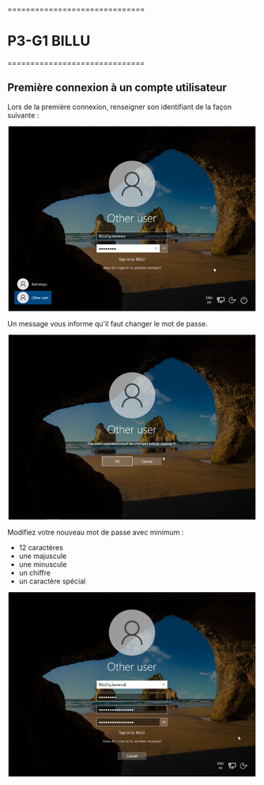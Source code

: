 ==============================

# P3-G1 BILLU

==============================

## Première connexion à un compte utilisateur


Lors de la première connexion, renseigner son identifiant de la façon suivante : 
<P ALIGN="center"><IMG src="..\Ressources\Annexes S03\Sc_connexion_user_01.png" width=500></P>  


Un message vous informe qu'il faut changer le mot de passe.
<P ALIGN="center"><IMG src="..\Ressources\Annexes S03\Sc_connexion_user_02.png" width=500></P>  

Modifiez votre nouveau mot de passe avec minimum :  
 - 12 caractères  
 - une majuscule  
 - une minuscule  
 - un chiffre  
 - un caractère spécial  
<P ALIGN="center"><IMG src="..\Ressources\Annexes S03\Sc_connexion_user_03.png" width=500></P>  

